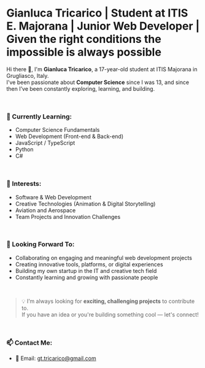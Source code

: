 # Gianluca Tricarico | Student at ITIS E. Majorana | Junior Web Developer | Given the right conditions the impossible is always possible

<!--**GianlucaTricarico/GianlucaTricarico** is a ✨ _special_ ✨ repository because its `README.md` (this file) appears on your GitHub profile.-->

Hi there 👋, I'm **Gianluca Tricarico**, a 17-year-old student at ITIS Majorana in Grugliasco, Italy.  
I've been passionate about **Computer Science** since I was 13, and since then I’ve been constantly exploring, learning, and building.

<br/>

### 🌱 Currently Learning:

- Computer Science Fundamentals  
- Web Development (Front-end & Back-end)  
- JavaScript / TypeScript  
- Python  
- C#  
<br/>

### 👀 Interests:

- Software & Web Development  
- Creative Technologies (Animation & Digital Storytelling)  
- Aviation and Aerospace  
- Team Projects and Innovation Challenges  
<br/>

### 🔭 Looking Forward To:

- Collaborating on engaging and meaningful web development projects  
- Creating innovative tools, platforms, or digital experiences  
- Building my own startup in the IT and creative tech field  
- Constantly learning and growing with passionate people  
<br/>

> 💡 I’m always looking for **exciting, challenging projects** to contribute to.  
> If you have an idea or you're building something cool — let's connect!

<br/>

### 📫 Contact Me:

- 📧 Email: [gt.tricarico@gmail.com](mailto:gt.tricarico@gmail.com)  
